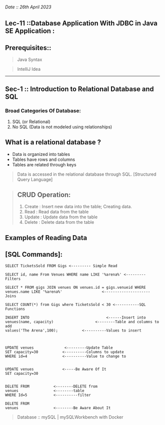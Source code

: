 ###### Date :: 26th April 2023
Lec-11 ::Database Application With JDBC in Java SE Application :
-------------------------------------
Prerequisites::
--------------
> Java Syntax

> IntelliJ Idea
-----------------------------------
Sec-1 :: Introduction to Relational Database and SQL
---------------------------------------------------------

### Broad Categories Of Database:

1. SQL (or Relational)
2. No SQL (Data is not modeled using relationships)

What is a relational database ?
------------------------------------
- Data is organized into tables
- Tables have rows and columns
- Tables are related through keys

> Data is accessed in the relational database through SQL. [Structured Query Language]

> CRUD Operation:
> ------------------
> 1. Create : Insert new data into the table; Creating data.
> 2. Read : Read data from the table
> 3. Update : Update data from the table
> 4. Delete  : Delete data from the table

Examples of Reading Data
-----
**[SQL Commands]:**
-------------------
````
SELECT TicketsSold FROM Gigs <--------- Simple Read

SELECT id, name From Venues WHERE name LIKE '%arena%' <---------Filters

SELECT * FROM gigs JOIN venues ON venues.id = gigs.venueid WHERE
venues.name LIKE '%arena%'                  <--------------------- Joins

SELECT COUNT(*) from Gigs where TicketsSold < 30 <-----------SQL Functions

INSERT INTO                                   <------Insert into
venues(name, capacity)                   <--------Table and columns to add
values('The Arena',100);           <----------Values to insert



UPDATE venues              <---------Update Table 
SET capacity=30           <----------Columns to update
WHERE id=4                <----------Value to change to


UPDATE venues             <-----Be Aware Of It
SET capacity=30


DELETE FROM           <--------DELETE from 
venues                <--------table
WHERE Id=5            <----------filter

DELETE FROM 
venues                <--------Be Aware About It 
````

> Database :: mySQL | mySQLWorkbench with Docker 